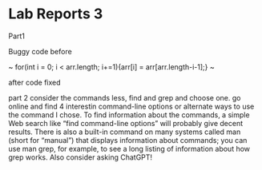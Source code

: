 Lab Reports 3
===========
Part1

Buggy code before

~
for(int i = 0; i < arr.length; i+=1){arr[i] = arr[arr.length-i-1];}
~

after code fixed



part 2
consider the commands less, find and grep and choose one. go online and find 4 interestin command-line options or alternate ways to use the command I chose. To find information about the commands, a simple Web search like “find command-line options” will probably give decent results. There is also a built-in command on many systems called man (short for “manual”) that displays information about commands; you can use man grep, for example, to see a long listing of information about how grep works. Also consider asking ChatGPT!
